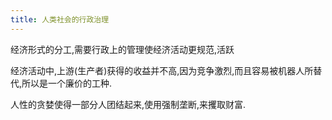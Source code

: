 ```yaml
---
title: 人类社会的行政治理
---
```


经济形式的分工,需要行政上的管理使经济活动更规范,活跃

经济活动中,上游(生产者)获得的收益并不高,因为竞争激烈,而且容易被机器人所替代,所以是一个廉价的工种.

人性的贪婪使得一部分人团结起来,使用强制垄断,来攫取财富.

